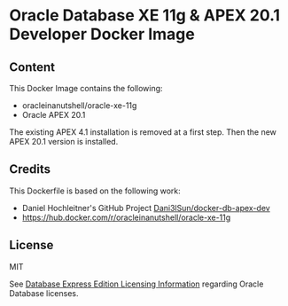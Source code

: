 # Oracle Database XE 11g & APEX 20.1 Developer Docker Image

## Content

This Docker Image contains the following:

* oracleinanutshell/oracle-xe-11g
* Oracle APEX 20.1

The existing APEX 4.1 installation is removed at a first step. Then the new APEX 20.1 version is installed.

## Credits
This Dockerfile is based on the following work:

- Daniel Hochleitner's GitHub Project [Dani3lSun/docker-db-apex-dev](https://github.com/Dani3lSun/docker-db-apex-dev)
- https://hub.docker.com/r/oracleinanutshell/oracle-xe-11g

## License

MIT

See [Database Express Edition Licensing Information](https://docs.oracle.com/cd/E17781_01/license.112/e18068/toc.htm#XELIC101) regarding Oracle Database licenses.
